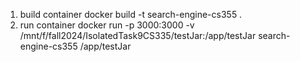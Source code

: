 
1. build container
docker build -t search-engine-cs355 .
2. run container
docker run -p 3000:3000 -v /mnt/f/fall2024/IsolatedTask9CS335/testJar:/app/testJar search-engine-cs355 /app/testJar